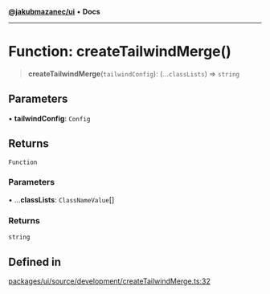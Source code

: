[**@jakubmazanec/ui**](../README.md) • **Docs**

---

# Function: createTailwindMerge()

> **createTailwindMerge**(`tailwindConfig`): (...`classLists`) => `string`

## Parameters

• **tailwindConfig**: `Config`

## Returns

`Function`

### Parameters

• ...**classLists**: `ClassNameValue`[]

### Returns

`string`

## Defined in

[packages/ui/source/development/createTailwindMerge.ts:32](https://github.com/jakubmazanec/tools/blob/4ad59c6b8eb7868ab1902d25f4c1aae28b28a6e4/packages/ui/source/development/createTailwindMerge.ts#L32)
